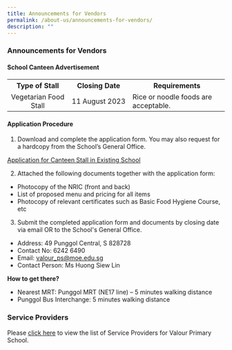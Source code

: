 ```yaml
---
title: Announcements for Vendors
permalink: /about-us/announcements-for-vendors/
description: ""
---
```

### Announcements for Vendors

#### School Canteen Advertisement

<table>
	<tbody>
	<tr>
		<th width="28%" style="text-align: center">Type of Stall</th>
		<th width="28%" style="text-align: center">Closing Date</th>
		<th width="44%" style="text-align: center">Requirements</th>
	</tr>
	<tr>
		<td width="28%" style="text-align: center">Vegetarian Food Stall</td>
		<td width="28%" style="text-align: center">11 August 2023</td>
		<td width="44%" style="text-align: left">Rice or noodle foods are acceptable.</td>
		</tr>
	<tr>
	</tr>
</tbody>
</table>

#### Application Procedure

1.  Download and complete the application form. You may also request for a hardcopy from the School’s General Office.

[Application for Canteen Stall in Existing School](/files/Announcements%20for%20Vendors/Canteen/application%20for%20canteen%20stall%20in%20existing%20school.pdf)

2.  Attached the following documents together with the application form:
* Photocopy of the NRIC (front and back)
* List of proposed menu and pricing for all items
* Photocopy of relevant certificates such as Basic Food Hygiene Course, etc

3.  Submit the completed application form and documents by closing date via email OR to the School's General Office.

* Address: 49 Punggol Central, S 828728
* Contact No: 6242 6490
* Email: valour_ps@moe.edu.sg
* Contact Person: Ms Huong Siew Lin

**How to get there?**
* Nearest MRT: Punggol MRT (NE17 line) – 5 minutes walking distance
* Punggol Bus Interchange: 5 minutes walking distance


### Service Providers

Please [click here](/about-us/general-information/service-providers/) to view the list of Service Providers for Valour Primary School.